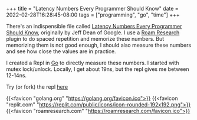 +++
title = "Latency Numbers Every Programmer Should Know"
date = 2022-02-28T16:28:45-08:00
tags = ["programming", "go", "time"]
+++

There's an indispensible file called [Latency Numbers Every Programmer Should Know](https://gist.github.com/jboner/2841832), originally by 
Jeff Dean of Google. I use a [Roam Research](http://roamresearch.com) plugin to do spaced repetition and memorize these numbers. But memorizing them is not good enough, I should also measure these numbers and see how close the values are in practice.

I created a Repl in [Go](https://golang.org) to directly measure these numbers. I started with mutex lock/unlock. Locally, I get about 19ns, but the repl gives me between 12-14ns.

Try (or fork) the repl [here](https://replit.com/@tlehman/LatencyNumbersEveryProgrammerShouldKnow)

{{<favicon "golang.org" "https://golang.org/favicon.ico">}}
{{<favicon "replit.com" "https://replit.com/public/icons/icon-rounded-192x192.png">}}
{{<favicon "roamresearch.com" "https://roamresearch.com/favicon.ico">}}
